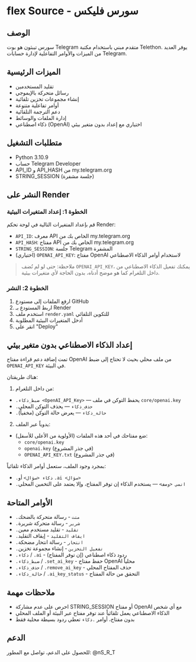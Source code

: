 # flex Source - سورس فليكس

## الوصف
سورس تيبثون هو بوت Telegram متقدم مبني باستخدام مكتبة Telethon. يوفر العديد من الميزات والأوامر التفاعلية لإدارة حسابات Telegram.

## الميزات الرئيسية
- تقليد المستخدمين
- رسائل متحركة بالإيموجي
- إنشاء مجموعات تخزين تلقائية
- أوامر تفاعلية متنوعة
- دعم الترجمة التلقائية
- إدارة الملفات والوسائط
- ذكاء اصطناعي (OpenAI) اختياري مع إعداد بدون متغير بيئي

## متطلبات التشغيل
- Python 3.10.9
- حساب Telegram Developer
- API_ID و API_HASH من my.telegram.org
- STRING_SESSION (جلسة مشفرة)

## النشر على Render

### الخطوة 1: إعداد المتغيرات البيئية
قم بإعداد المتغيرات التالية في لوحة تحكم Render:

- `API_ID`: معرف API الخاص بك من my.telegram.org
- `API_HASH`: مفتاح API الخاص بك من my.telegram.org  
- `STRING_SESSION`: جلسة Telegram المشفرة
- (اختياري) `OPENAI_API_KEY`: مفتاح OpenAI لاستخدام أوامر الذكاء الاصطناعي

> ملاحظة: حتى لو لم تُضف `OPENAI_API_KEY`، يمكنك تفعيل الذكاء الاصطناعي من داخل التلغرام كما هو موضح أدناه، بدون الحاجة لأي متغيرات بيئية.

### الخطوة 2: النشر
1. ارفع الملفات إلى مستودع GitHub
2. اربط المستودع بـ Render
3. استخدم ملف `render.yaml` للتكوين التلقائي
4. أدخل المتغيرات البيئية المطلوبة
5. انقر على "Deploy"

## إعداد الذكاء الاصطناعي بدون متغير بيئي
تمت إضافة دعم قراءة مفتاح OpenAI من ملف محلي بحيث لا تحتاج إلى ضبط `OPENAI_API_KEY` في البيئة.

هناك طريقتان:

1) من داخل التلغرام:
- `.ضبط_ذكاء <OpenAI_API_Key>` — يحفظ التوكن في ملف `core/openai.key`
- `.حذف_ذكاء` — يحذف التوكن المحلي
- `.حالة_ذكاء` — يعرض حالة التوكن (مخفياً)

2) يدوياً عبر الملف:
- ضع مفتاحك في أحد هذه الملفات (الأولوية من الأعلى للأسفل):
  - `core/openai.key`
  - `openai.key` (في جذر المشروع)
  - `OPENAI_API_KEY.txt` (في جذر المشروع)

بمجرد وجود الملف، ستعمل أوامر الذكاء تلقائياً:
- `.ذكاء <سؤال>` أو `.ai <سؤال>`
- `.انمي <وصف>` — يستخدم الذكاء إن توفر المفتاح، وإلا يعتمد على التخمين المحلي

## الأوامر المتاحة
- `.متت` - رسالة متحركة بالضحك
- `.شرير` - رسالة متحركة شريرة
- `.تقليد` - تقليد مستخدم معين
- `.ايقاف التقليد` - إيقاف التقليد
- `.انتحار` - رسالة انتحار مضحكة
- `.تفعيل التخزين` - إنشاء مجموعة تخزين
- `.ذكاء` / `.ai` - ردود ذكاء اصطناعي (إن توفر المفتاح)
- `.ضبط_ذكاء` / `.set_ai_key` - حفظ مفتاح OpenAI محلياً
- `.حذف_ذكاء` / `.remove_ai_key` - حذف المفتاح المحلي
- `.حالة_ذكاء` / `.ai_key_status` - التحقق من حالة المفتاح

## ملاحظات مهمة
- احرص على عدم مشاركة STRING_SESSION أو مفتاح OpenAI مع أي شخص
- الذكاء الاصطناعي يعمل تلقائياً عند توفر مفتاح عبر البيئة أو الملف المحلي
- بدون مفتاح، أوامر `.ذكاء` تعطي ردود بسيطة محلية فقط

## الدعم
للحصول على الدعم، تواصل مع المطور: @nS_R_T

